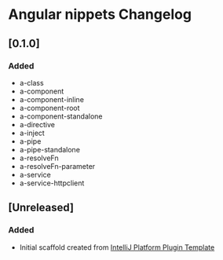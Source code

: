 <!-- Keep a Changelog guide -> https://keepachangelog.com -->

# Angular nippets Changelog

## [0.1.0]
### Added
- a-class
- a-component
- a-component-inline
- a-component-root
- a-component-standalone
- a-directive
- a-inject
- a-pipe
- a-pipe-standalone
- a-resolveFn
- a-resolveFn-parameter
- a-service
- a-service-httpclient


## [Unreleased]
### Added
- Initial scaffold created from [IntelliJ Platform Plugin Template](https://github.com/JetBrains/intellij-platform-plugin-template)
